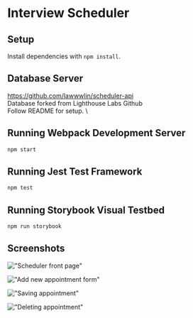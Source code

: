 # Interview Scheduler

## Setup

Install dependencies with `npm install`.

## Database Server

https://github.com/lawwwlin/scheduler-api \
Database forked from Lighthouse Labs Github\
Follow README for setup. \

## Running Webpack Development Server

```sh
npm start
```

## Running Jest Test Framework

```sh
npm test
```

## Running Storybook Visual Testbed

```sh
npm run storybook
```

## Screenshots

!["Scheduler front page"](https://github.com/lawwwlin/scheduler/blob/master/docs/front-page.png)

!["Add new appointment form"](https://github.com/lawwwlin/scheduler/blob/master/docs/appointment-form.png)

!["Saving appointment"](https://github.com/lawwwlin/scheduler/blob/master/docs/appointment-saving.png)

!["Deleting appointment"](https://github.com/lawwwlin/scheduler/blob/master/docs/appointment-delete.png)